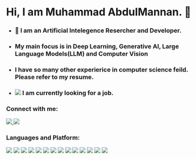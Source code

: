 # Hi, I am Muhammad AbdulMannan. 👋
- ###  🤗 I am an Artificial Intelegence Resercher and Developer.
- ###   My main focus is in Deep Learning, Generative AI, Large Language Models(LLM) and Computer Vision
- ###   I have so many other experierice in computer science feild. Please refer to my resume.
- ###  <img src="https://img.icons8.com/color/20/find-matching-job.png"> I am currently looking for a job.

### Connect with me:

<p align="left">  
<a href="https://www.linkedin.com/in/muhammadabdulmannan/" target="blank"><img src="https://img.icons8.com/color/35/000000/linkedin.png"/</a>
<a href="mailto:abdul.mannan12@gmail.com" target="blank"><img src="https://img.icons8.com/color/35/000000/gmail.png"/></a>
</p>
  
  
### Languages and Platform:
<p>
  <img src="https://img.icons8.com/color/35/000000/python.png">
  <img src="https://img.icons8.com/color/40/000000/java-coffee-cup-logo--v1.png"/>
  <img src="https://img.icons8.com/color/35/000000/c-plus-plus-logo.png"/>
  <img src="https://img.icons8.com/color/35/c-programming.png"/>
  <img src="https://img.icons8.com/color/35/000000/html-5--v1.png"/> 
  <img src="https://img.icons8.com/color/35/000000/css3.png"/> 
  <img src="https://img.icons8.com/color/35/000000/javascript--v1.png"/> 
  <img src="https://img.icons8.com/color/35/react-native.png"/> 
  <img src="https://img.icons8.com/color/35/nodejs.png"/> 
  <img src="https://img.icons8.com/color/45/mysql-logo.png"/> 
  <img src="https://img.icons8.com/color/35/firebase.png"/> 
  <img src="https://img.icons8.com/color/35/android-studio--v3.png"/> 
  
  
  
  <img src="https://img.icons8.com/color/35/000000/tensorflow.png"/>
  <img src="https://img.icons8.com/fluency/38/000000/opencv.png"/>
  

</p>

